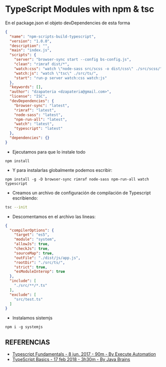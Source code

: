# TypeScript Modules with npm &  tsc

En el package.json el objeto devDependencies de esta forma

```json
{
  "name": "npm-scripts-build-typescript",
  "version": "1.0.0",
  "description": "",
  "main": "index.js",
  "scripts": {
    "server": "browser-sync start --config bs-config.js",
    "clean": "rimraf dist/*",
    "watch:css": "watch \"node-sass src/scss -o dist/css\" ./src/scss/",
    "watch:js": "watch \"tsc\" ./src/ts/",
    "start": "run-p server watch:css watch:js"
  },
  "keywords": [],
  "author": "dzapateria <dzapateria@gmail.com>",
  "license": "ISC",
  "devDependencies": {
    "browser-sync": "latest",
    "rimraf": "latest",
    "node-sass": "latest",
    "npm-run-all": "latest",
    "watch": "latest",
    "typescript": "latest"
  },
  "dependencies": {}
}
```

- Ejecutamos para que lo instale todo

```shell
npm install
```

- Y para instalarlas globalmente podemos escribir:

```shell
npm install -g -D browser-sync rimraf node-sass npm-run-all watch typescript
```

- Creamos un archivo de configuración de compilación de Typescript escribiendo:

```bash
tsc --init
```

- Descomentamos en el archivo las lineas:

```json
{
  "compilerOptions": {
    "target": "es5",
    "module": "system",
    "allowJs": true,
    "checkJs": true,
    "sourceMap": true,
    "outFile": "./dist/js/app.js",
    "rootDir": "./src/ts/",
    "strict": true,
    "esModuleInterop": true
  },
  "include": [
    "./src/**/*.ts"
  ],
  "exclude": [
    "src/test.ts"
  ]
}
```

- Instalamos sistemjs

```
npm i -g systemjs
```



## REFERENCIAS

- [Typescript Fundamentals - 8 jun. 2017 - 90m - By Execute Automation](https://www.youtube.com/watch?v=vcrAGcUgcSM)
- [TypeScript Basics - 17 feb 2018 - 3h30m - By Java Brains](https://www.youtube.com/playlist?list=PLqq-6Pq4lTTanfgsbnFzfWUhhAz3tIezU)